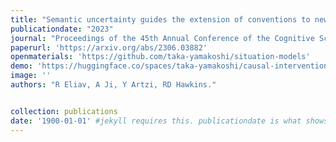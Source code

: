 ```yaml
---
title: "Semantic uncertainty guides the extension of conventions to new referents."
publicationdate: "2023"
journal: "Proceedings of the 45th Annual Conference of the Cognitive Science Society."
paperurl: 'https://arxiv.org/abs/2306.03882'
openmaterials: 'https://github.com/taka-yamakoshi/situation-models'
demo: 'https://huggingface.co/spaces/taka-yamakoshi/causal-intervention-demo'
image: ''
authors: "R Eliav, A Ji, Y Artzi, RD Hawkins."


collection: publications
date: '1900-01-01' #jekyll requires this. publicationdate is what shows up
---
```

